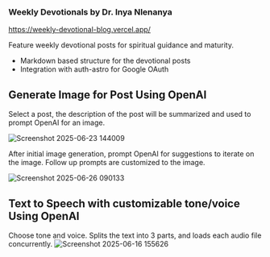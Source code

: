 ### Weekly Devotionals by Dr. Inya Nlenanya
https://weekly-devotional-blog.vercel.app/

Feature weekly devotional posts for spiritual guidance and maturity.
- Markdown based structure for the devotional posts
- Integration with auth-astro for Google OAuth

## Generate Image for Post Using OpenAI
Select a post, the description of the post will be summarized and used to prompt OpenAI for an image.

![Screenshot 2025-06-23 144009](https://github.com/user-attachments/assets/94564c2e-64b3-45e6-b9e4-c51acae939aa)

After initial image generation, prompt OpenAI for suggestions to iterate on the image. Follow up prompts are customized to the image.

![Screenshot 2025-06-26 090133](https://github.com/user-attachments/assets/41603357-22ad-4d18-a2cd-f1d8e1fdaa1a)


## Text to Speech with customizable tone/voice Using OpenAI
Choose tone and voice. Splits the text into 3 parts, and loads each audio file concurrently.
![Screenshot 2025-06-16 155626](https://github.com/user-attachments/assets/5b0bdb5a-9c38-45b1-9913-267c17e80055)
